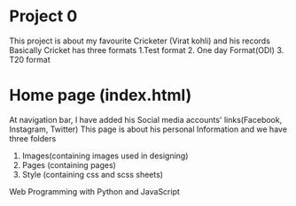 # Project 0
This project is about my favourite Cricketer (Virat kohli) and his records
Basically Cricket has three formats 1.Test format 2. One day Format(ODI) 3. T20 format
# Home page (index.html)
At navigation bar, I have added his Social media accounts' links(Facebook, Instagram, Twitter)
This page is about his personal Information
and we have three folders 
1. Images(containing images used in designing)
2. Pages (containing pages)
3. Style (containing css and scss sheets)

Web Programming with Python and JavaScript

